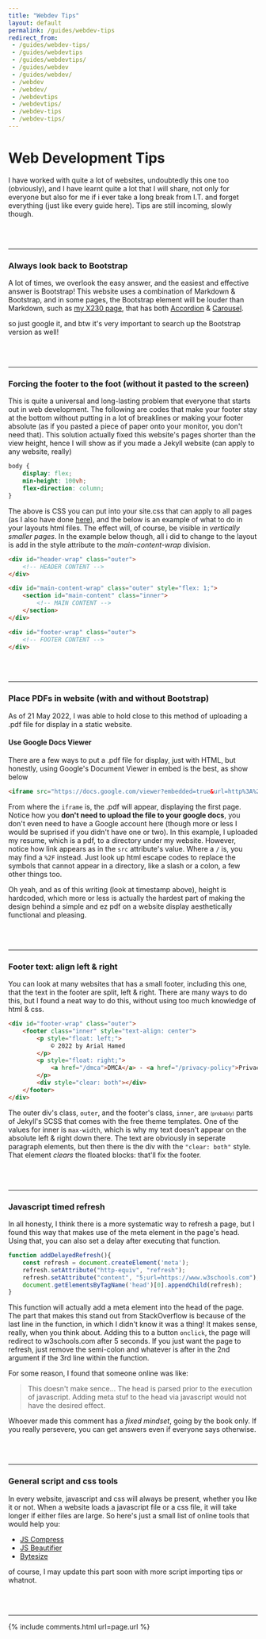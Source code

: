 ```yaml
---
title: "Webdev Tips"
layout: default
permalink: /guides/webdev-tips
redirect_from:
 - /guides/webdev-tips/
 - /guides/webdevtips
 - /guides/webdevtips/
 - /guides/webdev
 - /guides/webdev/
 - /webdev
 - /webdev/
 - /webdevtips
 - /webdevtips/
 - /webdev-tips
 - /webdev-tips/
---
```

# Web Development Tips
I have worked with quite a lot of websites, undoubtedly this one too (obviously), and I have learnt quite a lot that I will share, not only for everyone but also for me if i ever take a long break from I.T. and forget everything (just like every guide here). Tips are still incoming, slowly though.

<br>
<br>
<hr>

### Always look back to Bootstrap
A lot of times, we overlook the easy answer, and the easiest and effective answer is Bootstrap! This website uses a combination of Markdown & Bootstrap, and in some pages, the Bootstrap element will be louder than Markdown, such as [my X230 page](/blogs/upgrades/thinkpad/X230), that has both <a href="https://getbootstrap.com/docs/5.0/components/accordion/">Accordion</a> & <a href="https://getbootstrap.com/docs/5.0/components/carousel/">Carousel</a>.

so just google it, and btw it's very important to search up the Bootstrap version as well!

<br>
<br>
<hr>

### Forcing the footer to the foot (without it pasted to the screen)
This is quite a universal and long-lasting problem that everyone that starts out in web development. The following are codes that make your footer stay at the bottom without putting in a lot of breaklines or making your footer absolute (as if you pasted a piece of paper onto your monitor, you don't need that). This solution actually fixed this website's pages shorter than the view height, hence I will show as if you made a Jekyll website (can apply to any website, really)
``` css
body {
    display: flex;
    min-height: 100vh;
    flex-direction: column;
}
```
The above is CSS you can put into your site.css that can apply to all pages (as I also have done <a href="https://arialhamed.github.io/static/css/site.css">here</a>), and the below is an example of what to do in your layouts html files. The effect will, of course, be visible in _vertically smaller pages_. In the example below though, all i did to change to the layout is add in the style attribute to the _main-content-wrap_ division. 
``` html
<div id="header-wrap" class="outer">
    <!-- HEADER CONTENT -->
</div>

<div id="main-content-wrap" class="outer" style="flex: 1;">
    <section id="main-content" class="inner">
        <!-- MAIN CONTENT -->
    </section>
</div>

<div id="footer-wrap" class="outer">
    <!-- FOOTER CONTENT -->
</div>
```

<br>
<br>
<hr>

### Place PDFs in website (with and without Bootstrap)
As of <timestamp>21 May 2022</timestamp>, I was able to hold close to this method of uploading a .pdf file for display in a static website.

#### Use Google Docs Viewer

There are a few ways to put a .pdf file for display, just with HTML, but honestly, using Google's Document Viewer in embed is the best, as show below

``` html
<iframe src="https://docs.google.com/viewer?embedded=true&url=http%3A%2F%2Farialhamed.github.io%2Fstatic%2Fpdf%2Fresume-2022-05-21.pdf" frameborder="no" style="position: relative; min-width: 100%; height: 800px; margin: 0 auto;"></iframe>
```

From where the `iframe` is, the .pdf will appear, displaying the first page. Notice how you **don't need to upload the file to your google docs**, you don't even need to have a Google account here (though more or less I would be suprised if you didn't have one or two). In this example, I uploaded my resume, which is a pdf, to a directory under my website. However, notice how link appears as in the `src` attribute's value. Where a `/` is, you may find a `%2F` instead. Just look up html escape codes to replace the symbols that cannot appear in a directory, like a slash or a colon, a few other things too. 

Oh yeah, and as of this writing (look at timestamp above), height is hardcoded, which more or less is actually the hardest part of making the design behind a simple and ez pdf on a website display aesthetically functional and pleasing.

<br>
<br>
<hr>

### Footer text: align left **&** right
You can look at many websites that has a small footer, including this one, that the text in the footer are split, left & right. There are many ways to do this, but I found a neat way to do this, without using too much knowledge of html & css.

``` html
<div id="footer-wrap" class="outer">
    <footer class="inner" style="text-align: center">
        <p style="float: left;">
            © 2022 by Arial Hamed
        </p>
        <p style="float: right;">
            <a href="/dmca">DMCA</a> - <a href="/privacy-policy">Privacy Policy</a> - <a href="/contact">Contact</a>
        </p>
        <div style="clear: both"></div>
    </footer>
</div>
```
The outer div's class, `outer`, and the footer's class, `inner`, are <span style="font-size:70%;">(probably)</span> parts of Jekyll's SCSS that comes with the free theme templates. One of the values for inner is `max-width`, which is why my text doesn't appear on the absolute left & right down there. The text are obviously in seperate paragraph elements, but then there is the div with the `"clear: both"` style. That element _clears_ the floated blocks: that'll fix the footer.

<br>
<br>
<hr>

### Javascript timed refresh
In all honesty, I think there is a more systematic way to refresh a page, but I found this way that makes use of the meta element in the page's head. Using that, you can also set a delay after executing that function.

``` js
function addDelayedRefresh(){
    const refresh = document.createElement('meta');
    refresh.setAttribute("http-equiv", "refresh");
    refresh.setAttribute("content", "5;url=https://www.w3schools.com");
    document.getElementsByTagName('head')[0].appendChild(refresh);
}
```
This function will actually add a meta element into the head of the page. The part that makes this stand out from StackOverflow is because of the last line in the function, in which I didn't know it was a thing! It makes sense, really, when you think about. Adding this to a button `onclick`, the page will redirect to w3schools.com after 5 seconds. If you just want the page to refresh, just remove the semi-colon and whatever is after in the 2nd argument if the 3rd line within the function.

For some reason, I found that someone online was like:

>This doesn't make sence... The head is parsed prior to the execution of javascript. Adding meta stuf to the head via javascript would not have the desired effect.

Whoever made this comment has a _fixed mindset_, going by the book only. If you really persevere, you can get answers even if everyone says otherwise.

<br>
<br>
<hr>

### General script and css tools
In every website, javascript and css will always be present, whether you like it or not. When a website loads a javascript file or a css file, it will take longer if either files are large. So here's just a small list of online tools that would help you:
- [JS Compress](https://jscompress.com/)
- [JS Beautifier](https://beautifier.io/)
- [Bytesize](https://www.javainuse.com/bytesize)

of course, I may update this part soon with more script importing tips or whatnot.

<br>
<br>
<hr>

{% include comments.html url=page.url %}